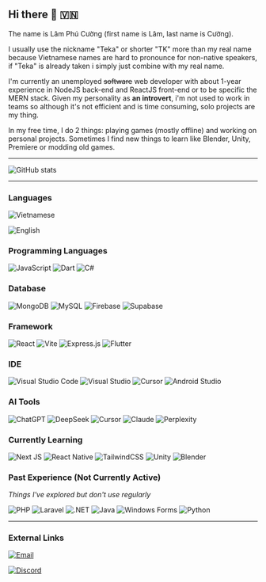 ## Hi there 👋 🇻🇳

<!--
**CuongTeka/CuongTeka** is a ✨ _special_ ✨ repository because its `README.md` (this file) appears on your GitHub profile.

Here are some ideas to get you started:

- 🔭 I’m currently working on ...
- 🌱 I’m currently learning ...
- 👯 I’m looking to collaborate on ...
- 🤔 I’m looking for help with ...
- 💬 Ask me about ...
- 📫 How to reach me: ...
- 😄 Pronouns: ...
- ⚡ Fun fact: ...
-->

The name is Lâm Phú Cường (first name is Lâm, last name is Cường).

I usually use the nickname "Teka" or shorter "TK" more than my real name because Vietnamese names are hard to pronounce for non-native speakers, if "Teka" is already taken i simply just combine with my real name.

I'm currently an unemployed ~~software~~ web developer with about 1-year experience in NodeJS back-end and ReactJS front-end or to be specific the MERN stack. Given my personality as **an introvert**, i'm not used to work in teams so although it's not efficient and is time consuming, solo projects are my thing.

In my free time, I do 2 things: playing games (mostly offline) and working on personal projects. Sometimes I find new things to learn like Blender, Unity, Premiere or modding old games.

---

![GitHub stats](https://github-readme-stats.vercel.app/api?username=CuongTeka&show_icons=true&theme=radical)

---

### Languages
![Vietnamese](https://img.shields.io/badge/Vietnamese-Native-ff0000?style=flat-square)

![English](https://img.shields.io/badge/English-Independent_User-blue?style=flat-square)

### Programming Languages
![JavaScript](https://img.shields.io/badge/javascript-%23F7DF1E.svg?style=flat-square&logo=javascript&logoColor=black)
![Dart](https://img.shields.io/badge/dart-%230175C2.svg?style=flat-square&logo=dart&logoColor=white)
![C#](https://img.shields.io/badge/c%23-%23512BD4.svg?style=flat-square&logo=c-sharp&logoColor=white)

### Database
![MongoDB](https://img.shields.io/badge/MongoDB-%234ea94b.svg?style=flat-square&logo=mongodb&logoColor=white)
![MySQL](https://img.shields.io/badge/mysql-%234479A1.svg?style=flat-square&logo=mysql&logoColor=white)
![Firebase](https://img.shields.io/badge/firebase-%23FFCA28.svg?style=flat-square&logo=firebase&logoColor=black)
![Supabase](https://img.shields.io/badge/Supabase-%233ECF8E.svg?style=flat-square&logo=supabase&logoColor=white)

### Framework
![React](https://img.shields.io/badge/react-%2361DAFB.svg?style=flat-square&logo=react&logoColor=black)
![Vite](https://img.shields.io/badge/vite-%23646CFF.svg?style=flat-square&logo=vite&logoColor=white)
![Express.js](https://img.shields.io/badge/express.js-%23404d59.svg?style=flat-square&logo=express&logoColor=85B353)
![Flutter](https://img.shields.io/badge/Flutter-%2302569B.svg?style=flat-square&logo=Flutter&logoColor=white)

### IDE
![Visual Studio Code](https://img.shields.io/badge/VS_Code-%23007ACC.svg?style=flat-square&logo=visual-studio-code&logoColor=white)
![Visual Studio](https://img.shields.io/badge/Visual_Studio-%235C2D91.svg?style=flat-square&logo=visual-studio&logoColor=white)
![Cursor](https://img.shields.io/badge/Cursor-%23000000.svg?style=flat-square&logo=cursor&logoColor=white)
![Android Studio](https://img.shields.io/badge/Android_Studio-666666.svg?style=flat-square&logo=androidstudio&logoColor=85B353)

### AI Tools
![ChatGPT](https://img.shields.io/badge/ChatGPT-00A67E?style=flat-square&logo=openai&logoColor=white)
![DeepSeek](https://img.shields.io/badge/DeepSeek-5675FE?style=flat-square)
![Cursor](https://img.shields.io/badge/Cursor%20AI-000000?style=flat-square&logo=cursor&logoColor=white)
![Claude](https://img.shields.io/badge/Claude-EAEAEA?style=flat-square&logo=claude&logoColor=D76D54)
![Perplexity](https://img.shields.io/badge/Perplexity-black?style=flat-square&logo=perplexity&logoColor=226F75)

### Currently Learning
![Next JS](https://img.shields.io/badge/Next.js-%23000000.svg?style=flat-square&logo=next.js&logoColor=white)
![React Native](https://img.shields.io/badge/React_Native-%2361DAFB.svg?style=flat-square&logo=react&logoColor=black)
![TailwindCSS](https://img.shields.io/badge/Tailwindcss-%2306B6D4.svg?style=flat-square&logo=tailwind-css&logoColor=white)
![Unity](https://img.shields.io/badge/Unity-%23000000.svg?style=flat-square&logo=unity&logoColor=white)
![Blender](https://img.shields.io/badge/Blender-%23F5792A.svg?style=flat-square&logo=blender&logoColor=white)

### Past Experience (Not Currently Active)
*Things I've explored but don't use regularly*

![PHP](https://img.shields.io/badge/PHP-%23777BB4.svg?style=flat-square&logo=php&logoColor=white)
![Laravel](https://img.shields.io/badge/laravel-%23FF2D20.svg?style=flat-square&logo=laravel&logoColor=white)
![.NET](https://img.shields.io/badge/.NET-%235C2D91.svg?style=flat-square&logo=.net&logoColor=white)
![Java](https://img.shields.io/badge/Java-%23ED8B00.svg?style=flat-square&logo=openjdk&logoColor=white)
![Windows Forms](https://img.shields.io/badge/Windows_Forms-%230078D6.svg?style=flat-square&logo=windows&logoColor=white)
![Python](https://img.shields.io/badge/Python-%233776AB.svg?style=flat-square&logo=python&logoColor=white)

---

### External Links
[![Email](https://img.shields.io/badge/Email-Contact%20Me-D14836?style=flat-square&logo=gmail&logoColor=white)](mailto:cuongtk2711@gmail.com)

[![Discord](https://img.shields.io/badge/Discord-Message%20Me-5865F2?style=flat-square&logo=discord&logoColor=white)](https://discordapp.com/users/491510454204760074)
